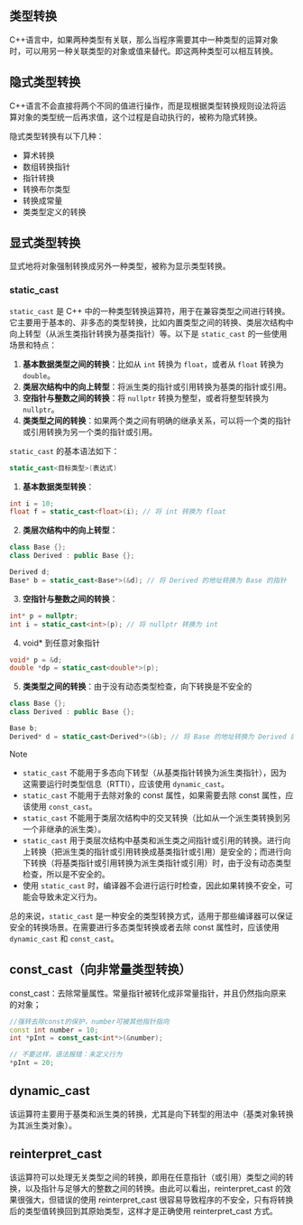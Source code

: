 ## 类型转换

C++语言中，如果两种类型有关联，那么当程序需要其中一种类型的运算对象时，可以用另一种关联类型的对象或值来替代。即这两种类型可以相互转换。

## 隐式类型转换

C++语言不会直接将两个不同的值进行操作，而是现根据类型转换规则设法将运算对象的类型统一后再求值，这个过程是自动执行的，被称为隐式转换。

隐式类型转换有以下几种：

- 算术转换
- 数组转换指针
- 指针转换
- 转换布尔类型
- 转换成常量
- 类类型定义的转换



## 显式类型转换

显式地将对象强制转换成另外一种类型，被称为显示类型转换。

### static_cast

`static_cast` 是 C++ 中的一种类型转换运算符，用于在兼容类型之间进行转换。它主要用于基本的、非多态的类型转换，比如内置类型之间的转换、类层次结构中向上转型（从派生类指针转换为基类指针）等。以下是 `static_cast` 的一些使用场景和特点：

1. **基本数据类型之间的转换**：比如从 `int` 转换为 `float`，或者从 `float` 转换为 `double`。
2. **类层次结构中的向上转型**：将派生类的指针或引用转换为基类的指针或引用。
3. **空指针与整数之间的转换**：将 `nullptr` 转换为整型，或者将整型转换为 `nullptr`。
4. **类类型之间的转换**：如果两个类之间有明确的继承关系，可以将一个类的指针或引用转换为另一个类的指针或引用。

`static_cast` 的基本语法如下：

```cpp
static_cast<目标类型>(表达式)
```

1. **基本数据类型转换**：

```cpp
int i = 10;
float f = static_cast<float>(i); // 将 int 转换为 float
```

2. **类层次结构中的向上转型**：

```cpp
class Base {};
class Derived : public Base {};

Derived d;
Base* b = static_cast<Base*>(&d); // 将 Derived 的地址转换为 Base 的指针
```

3. **空指针与整数之间的转换**：

```cpp
int* p = nullptr;
int i = static_cast<int>(p); // 将 nullptr 转换为 int
```

4. void* 到任意对象指针

```c++
void* p = &d;
double *dp = static_cast<double*>(p);
```

5. **类类型之间的转换**：由于没有动态类型检查，向下转换是不安全的

```cpp
class Base {};
class Derived : public Base {};

Base b;
Derived* d = static_cast<Derived*>(&b); // 将 Base 的地址转换为 Derived 的指针
```

> [!NOTE]
>
> - `static_cast` 不能用于多态向下转型（从基类指针转换为派生类指针），因为这需要运行时类型信息（RTTI），应该使用 `dynamic_cast`。
> - `static_cast` 不能用于去除对象的 const 属性，如果需要去除 const 属性，应该使用 `const_cast`。
> - `static_cast` 不能用于类层次结构中的交叉转换（比如从一个派生类转换到另一个非继承的派生类）。
> - `static_cast` 用于类层次结构中基类和派生类之间指针或引用的转换。进行向上转换（把派生类的指针或引用转换成基类指针或引用）是安全的；而进行向下转换（将基类指针或引用转换为派生类指针或引用）时，由于没有动态类型检查，所以是不安全的。
> - 使用 `static_cast` 时，编译器不会进行运行时检查，因此如果转换不安全，可能会导致未定义行为。
>
> 总的来说，`static_cast` 是一种安全的类型转换方式，适用于那些编译器可以保证安全的转换场景。在需要进行多态类型转换或者去除 const 属性时，应该使用 `dynamic_cast` 和 `const_cast`。



## const_cast（向非常量类型转换）

const_cast：去除常量属性。常量指针被转化成非常量指针，并且仍然指向原来的对象；

```c++
//强转去除const的保护，number可被其他指针指向
const int number = 10;
int *pInt = const_cast<int*>(&number);

// 不要这样，语法报错：未定义行为
*pInt = 20;
```

## dynamic_cast

该运算符主要用于基类和派生类的转换，尤其是向下转型的用法中（基类对象转换为其派生类对象）。

## reinterpret_cast 

该运算符可以处理无关类型之间的转换，即用在任意指针（或引用）类型之间的转换，以及指针与足够大的整数之间的转换。由此可以看出，reinterpret_cast 的效果很强大，但错误的使用 reinterpret_cast 很容易导致程序的不安全，只有将转换后的类型值转换回到其原始类型，这样才是正确使用 reinterpret_cast 方式。